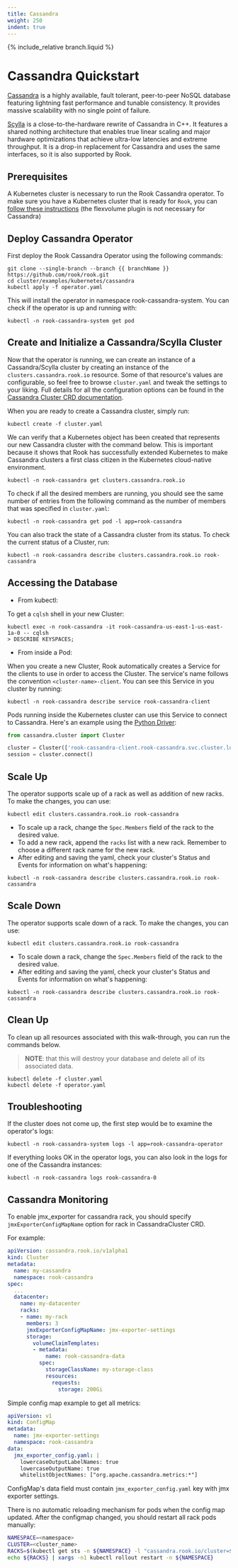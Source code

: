 ```yaml
---
title: Cassandra
weight: 250
indent: true
---
```

{% include_relative branch.liquid %}

# Cassandra Quickstart

[Cassandra](http://cassandra.apache.org/) is a highly available, fault tolerant, peer-to-peer NoSQL database featuring lightning fast performance and tunable consistency. It provides massive scalability with no single point of failure.

[Scylla](https://www.scylladb.com) is a close-to-the-hardware rewrite of Cassandra in C++. It features a shared nothing architecture that enables true linear scaling and major hardware optimizations that achieve ultra-low latencies and extreme throughput. It is a drop-in replacement for Cassandra and uses the same interfaces, so it is also supported by Rook.

## Prerequisites

A Kubernetes cluster is necessary to run the Rook Cassandra operator.
To make sure you have a Kubernetes cluster that is ready for `Rook`, you can [follow these instructions](k8s-pre-reqs.md) (the flexvolume plugin is not necessary for Cassandra)

## Deploy Cassandra Operator

First deploy the Rook Cassandra Operator using the following commands:

```console
git clone --single-branch --branch {{ branchName }} https://github.com/rook/rook.git
cd cluster/examples/kubernetes/cassandra
kubectl apply -f operator.yaml
```

This will install the operator in namespace rook-cassandra-system. You can check if the operator is up and running with:

```console
kubectl -n rook-cassandra-system get pod
```

## Create and Initialize a Cassandra/Scylla Cluster

Now that the operator is running, we can create an instance of a Cassandra/Scylla cluster by creating an instance of the `clusters.cassandra.rook.io` resource.
Some of that resource's values are configurable, so feel free to browse `cluster.yaml` and tweak the settings to your liking.
Full details for all the configuration options can be found in the [Cassandra Cluster CRD documentation](cassandra-cluster-crd.md).

When you are ready to create a Cassandra cluster, simply run:

```console
kubectl create -f cluster.yaml
```

We can verify that a Kubernetes object has been created that represents our new Cassandra cluster with the command below.
This is important because it shows that Rook has successfully extended Kubernetes to make Cassandra clusters a first class citizen in the Kubernetes cloud-native environment.

```console
kubectl -n rook-cassandra get clusters.cassandra.rook.io
```

To check if all the desired members are running, you should see the same number of entries from the following command as the number of members that was specified in `cluster.yaml`:

```console
kubectl -n rook-cassandra get pod -l app=rook-cassandra
```

You can also track the state of a Cassandra cluster from its status. To check the current status of a Cluster, run:

```console
kubectl -n rook-cassandra describe clusters.cassandra.rook.io rook-cassandra
```

## Accessing the Database

* From kubectl:

To get a `cqlsh` shell in your new Cluster:

```console
kubectl exec -n rook-cassandra -it rook-cassandra-us-east-1-us-east-1a-0 -- cqlsh
> DESCRIBE KEYSPACES;
```

* From inside a Pod:

When you create a new Cluster, Rook automatically creates a Service for the clients to use in order to access the Cluster. The service's name follows the convention `<cluster-name>-client`. You can see this Service in you cluster by running:

```console
kubectl -n rook-cassandra describe service rook-cassandra-client
```

Pods running inside the Kubernetes cluster can use this Service to connect to Cassandra.
Here's an example using the [Python Driver](https://github.com/datastax/python-driver):

```python
from cassandra.cluster import Cluster

cluster = Cluster(['rook-cassandra-client.rook-cassandra.svc.cluster.local'])
session = cluster.connect()
```

## Scale Up

The operator supports scale up of a rack as well as addition of new racks. To make the changes, you can use:

```console
kubectl edit clusters.cassandra.rook.io rook-cassandra
```

* To scale up a rack, change the `Spec.Members` field of the rack to the desired value.
* To add a new rack, append the `racks` list with a new rack. Remember to choose a different rack name for the new rack.
* After editing and saving the yaml, check your cluster's Status and Events for information on what's happening:

```console
kubectl -n rook-cassandra describe clusters.cassandra.rook.io rook-cassandra
```


## Scale Down

The operator supports scale down of a rack. To make the changes, you can use:

```console
kubectl edit clusters.cassandra.rook.io rook-cassandra
```

* To scale down a rack, change the `Spec.Members` field of the rack to the desired value.
* After editing and saving the yaml, check your cluster's Status and Events for information on what's happening:

```console
kubectl -n rook-cassandra describe clusters.cassandra.rook.io rook-cassandra
```

## Clean Up

To clean up all resources associated with this walk-through, you can run the commands below.

> **NOTE**: that this will destroy your database and delete all of its associated data.

```console
kubectl delete -f cluster.yaml
kubectl delete -f operator.yaml
```

## Troubleshooting

If the cluster does not come up, the first step would be to examine the operator's logs:

```console
kubectl -n rook-cassandra-system logs -l app=rook-cassandra-operator
```

If everything looks OK in the operator logs, you can also look in the logs for one of the Cassandra instances:

```console
kubectl -n rook-cassandra logs rook-cassandra-0
```

## Cassandra Monitoring

To enable jmx_exporter for cassandra rack, you should specify `jmxExporterConfigMapName` option for rack in CassandraCluster CRD.

For example:
```yaml
apiVersion: cassandra.rook.io/v1alpha1
kind: Cluster
metadata:
  name: my-cassandra
  namespace: rook-cassandra
spec:
  ...
  datacenter:
    name: my-datacenter
    racks:
    - name: my-rack
      members: 3
      jmxExporterConfigMapName: jmx-exporter-settings
      storage:
        volumeClaimTemplates:
        - metadata:
            name: rook-cassandra-data
          spec:
            storageClassName: my-storage-class
            resources:
              requests:
                storage: 200Gi
```

Simple config map example to get all metrics:
```yaml
apiVersion: v1
kind: ConfigMap
metadata:
  name: jmx-exporter-settings
  namespace: rook-cassandra
data:
  jmx_exporter_config.yaml: |
    lowercaseOutputLabelNames: true
    lowercaseOutputName: true
    whitelistObjectNames: ["org.apache.cassandra.metrics:*"]
```

ConfigMap's data field must contain `jmx_exporter_config.yaml` key with jmx exporter settings.

There is no automatic reloading mechanism for pods when the config map updated.
After the configmap changed, you should restart all rack pods manually:

```bash
NAMESPACE=<namespace>
CLUSTER=<cluster_name>
RACKS=$(kubectl get sts -n ${NAMESPACE} -l "cassandra.rook.io/cluster=${CLUSTER}")
echo ${RACKS} | xargs -n1 kubectl rollout restart -n ${NAMESPACE}
```
